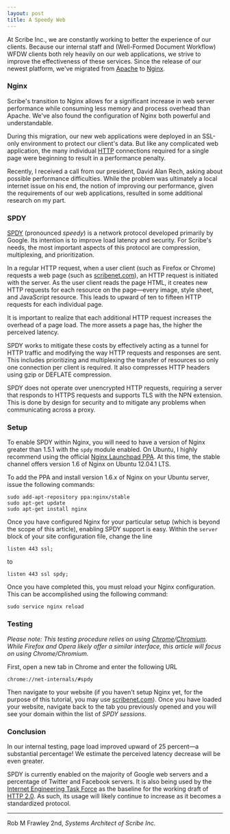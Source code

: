 ```yaml
---
layout: post
title: A Speedy Web
---
```


At Scribe Inc., we are constantly working to better the experience of our clients. Because our internal staff and (Well-Formed Document Workflow) WFDW clients both rely heavily on our web applications, we strive to improve the effectiveness of these services. Since the release of our newest platform, we've migrated from [Apache](http://en.wikipedia.org/wiki/Apache_HTTP_Server) to [Nginx](http://en.wikipedia.org/wiki/Nginx). 

### Nginx

Scribe's transition to Nginx allows for a significant increase in web server performance while consuming less memory and process overhead than Apache. We've also found the configuration of Nginx both powerful and understandable. 

During this migration, our new web applications were deployed in an SSL-only environment to protect our client's data. But like any complicated web application, the many individual [HTTP](http://en.wikipedia.org/wiki/HTTP) connections required for a single page were beginning to result in a performance penalty.

Recently, I received a call from our president, David Alan Rech, asking about possible performance difficulties. While the problem was ultimately a local internet issue on his end, the notion of improving our performance, given the requirements of our web applications, resulted in some additional research on my part. 

### SPDY

[SPDY](http://en.wikipedia.org/wiki/SPDY) (pronounced *speedy*) is a network protocol developed primarily by Google. Its intention is to improve load latency and security. For Scribe's needs, the most important aspects of this protocol are compression, multiplexing, and prioritization. 

In a regular HTTP request, when a user client (such as Firefox or Chrome) requests a web page (such as [scribenet.com](https://scribenet.com/)), an HTTP request is initiated with the server. As the user client reads the page HTML, it creates new HTTP requests for each resource on the page&mdash;every image, style sheet, and JavaScript resource. This leads to upward of ten to fifteen HTTP requests for each individual page. 

It is important to realize that each additional HTTP request increases the overhead of a page load. The more assets a page has, the higher the perceived latency. 

SPDY works to mitigate these costs by effectively acting as a tunnel for HTTP traffic and modifying the way HTTP requests and responses are sent. This includes prioritizing and multiplexing the transfer of resources so only one connection per client is required. It also compresses HTTP headers using gzip or DEFLATE compression.

SPDY does not operate over unencrypted HTTP requests, requiring a server that responds to HTTPS requests and supports TLS with the NPN extension. This is done by design for security and to mitigate any problems when communicating across a proxy.

### Setup

To enable SPDY within Nginx, you will need to have a version of Nginx greater than 1.5.1 with the `spdy` module enabled. On Ubuntu, I highly recommend using the official [Nginx Launchpad PPA](https://launchpad.net/~nginx/+archive/stable). At this time, the stable channel offers version 1.6 of Nginx on Ubuntu 12.04.1 LTS.

To add the PPA and install version 1.6.x of Nginx on your Ubuntu server, issue the following commands:

```
sudo add-apt-repository ppa:nginx/stable
sudo apt-get update
sudo apt-get install nginx
```

Once you have configured Nginx for your particular setup (which is beyond the scope of this article), enabling SPDY support is easy. Within the `server` block of your site configuration file, change the line

```
listen 443 ssl;
```

to

```
listen 443 ssl spdy;
```

Once you have completed this, you must reload your Nginx configuration. This can be accomplished using the following command:

```
sudo service nginx reload
```

### Testing

*Please note: This testing procedure relies on using [Chrome](https://www.google.com/chrome/browser/)/[Chromium](http://www.chromium.org/). While Firefox and Opera likely offer a similar interface, this article will focus on using Chrome/Chromium.*

First, open a new tab in Chrome and enter the following URL

```
chrome://net-internals/#spdy
```

Then navigate to your website (if you haven't setup Nginx yet, for the purpose of this tutorial, you may use [scribenet.com](https://scribenet.com/)). Once you have loaded your website, navigate back to the tab you previously opened and you will see your domain within the list of *SPDY sessions*.

### Conclusion

In our internal testing, page load improved upward of 25 percent&mdash;a substantial percentage! We estimate the perceived latency decrease will be even greater. 

SPDY is currently enabled on the majority of Google web servers and a percentage of Twitter and Facebook servers. It is also being used by the [Internet Engineering Task Force](http://en.wikipedia.org/wiki/Internet_Engineering_Task_Force) as the baseline for the working draft of [HTTP 2.0](http://en.wikipedia.org/wiki/HTTP_2.0). As such, its usage will likely continue to increase as it becomes a standardized protocol.

--- 
Rob M Frawley 2nd, *Systems Architect of Scribe Inc.*
